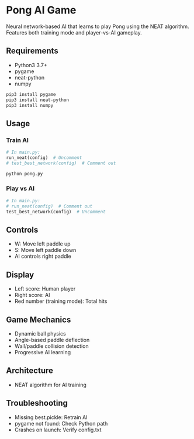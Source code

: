# Pong AI Game

Neural network-based AI that learns to play Pong using the NEAT algorithm. Features both training mode and player-vs-AI gameplay.

## Requirements
- Python3 3.7+
- pygame
- neat-python 
- numpy

```bash
pip3 install pygame 
pip3 install neat-python
pip3 install numpy
```

## Usage

### Train AI
```python
# In main.py:
run_neat(config)  # Uncomment
# test_best_network(config)  # Comment out
```
```bash
python pong.py
```

### Play vs AI
```python
# In main.py:
# run_neat(config)  # Comment out
test_best_network(config)  # Uncomment
```

## Controls
- W: Move left paddle up
- S: Move left paddle down
- AI controls right paddle

## Display
- Left score: Human player
- Right score: AI
- Red number (training mode): Total hits

## Game Mechanics
- Dynamic ball physics
- Angle-based paddle deflection
- Wall/paddle collision detection
- Progressive AI learning

## Architecture
- NEAT algorithm for AI training

## Troubleshooting
- Missing best.pickle: Retrain AI
- pygame not found: Check Python path
- Crashes on launch: Verify config.txt
  
